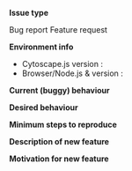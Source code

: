 <!--
If you do not have a separate GitHub issue for this PR, then fill out the following sections.  If you have created a separate issue for this PR, then please link to it instead of filling out the sections.
-->

**Issue type**

<!--
Are you submitting a bug report or a feature request?

When submitting a bug report, check the following:
- The report has a descriptive title.
- The bug still exists in most recent version of the library.
-->

<!-- Delete one option -->
Bug report
Feature request




<!-- BUG REPORT : Delete if requesting a feature -->

**Environment info**

- Cytoscape.js version :
- Browser/Node.js & version :

**Current (buggy) behaviour**

<!-- What does the bug do? -->


**Desired behaviour**

<!-- What do you expect Cytoscape.js to do instead? -->


**Minimum steps to reproduce**

<!--
Write out an overview of what you need to do to reproduce the issue.

Fork/clone this JSBin demo and reproduce your issue so that your issue can be addressed quickly:
http://jsbin.com/fiqugiq

If your code to reproduce is only two or three lines, you can write it in the issue instead.  Format your code in backtick code blocks like this:

```js
my.code();
```
-->

<!-- END BUG REPORT -->




<!-- FEATURE REQUEST : Delete if reporting a bug -->

**Description of new feature**

<!-- What should the new feature do?  For visual features, include an image/mockup of the expected output. -->


**Motivation for new feature**

<!-- Describe your use case for this new feature. -->


<!-- END FEATURE REQUEST -->
